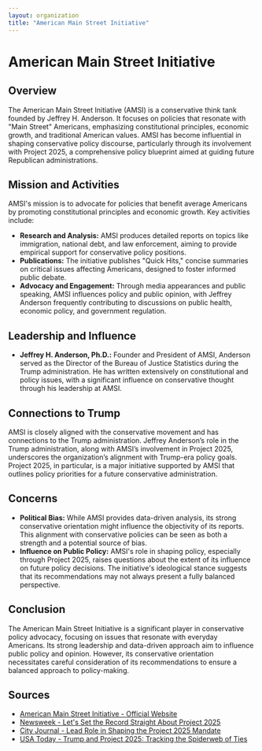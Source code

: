 ```yaml
---
layout: organization
title: "American Main Street Initiative"
---
```


# American Main Street Initiative

## Overview
The American Main Street Initiative (AMSI) is a conservative think tank founded by Jeffrey H. Anderson. It focuses on policies that resonate with "Main Street" Americans, emphasizing constitutional principles, economic growth, and traditional American values. AMSI has become influential in shaping conservative policy discourse, particularly through its involvement with Project 2025, a comprehensive policy blueprint aimed at guiding future Republican administrations.

## Mission and Activities
AMSI's mission is to advocate for policies that benefit average Americans by promoting constitutional principles and economic growth. Key activities include:
- **Research and Analysis:** AMSI produces detailed reports on topics like immigration, national debt, and law enforcement, aiming to provide empirical support for conservative policy positions.
- **Publications:** The initiative publishes "Quick Hits," concise summaries on critical issues affecting Americans, designed to foster informed public debate.
- **Advocacy and Engagement:** Through media appearances and public speaking, AMSI influences policy and public opinion, with Jeffrey Anderson frequently contributing to discussions on public health, economic policy, and government regulation.

## Leadership and Influence
- **Jeffrey H. Anderson, Ph.D.:** Founder and President of AMSI, Anderson served as the Director of the Bureau of Justice Statistics during the Trump administration. He has written extensively on constitutional and policy issues, with a significant influence on conservative thought through his leadership at AMSI.

## Connections to Trump
AMSI is closely aligned with the conservative movement and has connections to the Trump administration. Jeffrey Anderson’s role in the Trump administration, along with AMSI’s involvement in Project 2025, underscores the organization’s alignment with Trump-era policy goals. Project 2025, in particular, is a major initiative supported by AMSI that outlines policy priorities for a future conservative administration.

## Concerns
- **Political Bias:** While AMSI provides data-driven analysis, its strong conservative orientation might influence the objectivity of its reports. This alignment with conservative policies can be seen as both a strength and a potential source of bias.
- **Influence on Public Policy:** AMSI's role in shaping policy, especially through Project 2025, raises questions about the extent of its influence on future policy decisions. The initiative's ideological stance suggests that its recommendations may not always present a fully balanced perspective.

## Conclusion
The American Main Street Initiative is a significant player in conservative policy advocacy, focusing on issues that resonate with everyday Americans. Its strong leadership and data-driven approach aim to influence public policy and opinion. However, its conservative orientation necessitates careful consideration of its recommendations to ensure a balanced approach to policy-making.

## Sources
- [American Main Street Initiative - Official Website](https://www.americanmainstreet.org)
- [Newsweek - Let's Set the Record Straight About Project 2025](https://www.newsweek.com)
- [City Journal - Lead Role in Shaping the Project 2025 Mandate](https://www.city-journal.org)
- [USA Today - Trump and Project 2025: Tracking the Spiderweb of Ties](https://www.usatoday.com)
